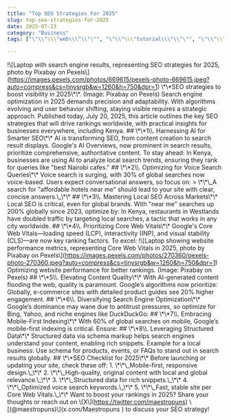 ```yaml
---
title: "Top SEO Strategies For 2025"
slug: top-seo-strategies-for-2025
date: 2025-07-23
category: "Business"
tags: ["\"\\"\\\"web\\\"\\"\"", "\"\\"\\\"tutorial\\\"\\"\"", "\"\\"\\\"coding\\\"\\"\""]

---
```

!\\\[Laptop with search engine results, representing SEO strategies for 2025, photo by Pixabay on Pexels\\\](https://images.pexels.com/photos/669615/pexels-photo-669615.jpeg?auto=compress&cs=tinysrgb&w=1260&h=750&dpr=1) \\\*\\\*SEO strategies to boost visibility in 2025\\\*\\\*. (Image: Pixabay on Pexels) Search engine optimization in 2025 demands precision and adaptability. With algorithms evolving and user behavior shifting, staying visible requires a strategic approach. Published today, July 20, 2025, this article outlines the key SEO strategies that will drive rankings worldwide, with practical insights for businesses everywhere, including Kenya. ## \\\*\\\*1\\\\. Harnessing AI for Smarter SEO\\\*\\\* AI is transforming SEO, from content creation to search result displays. Google's AI Overviews, now prominent in search results, prioritize comprehensive, authoritative content. To stay ahead: In Kenya, businesses are using AI to analyze local search trends, ensuring they rank for queries like "best Nairobi cafes." ## \\\*\\\*2\\\\. Optimizing for Voice Search Queries\\\*\\\* Voice search is surging, with 30% of global searches now voice-based. Users expect conversational answers, so focus on: > \\\*\\\*\\\_A search for "affordable hotels near me" should lead to your site with clear, concise answers.\\\_\\\*\\\* ## \\\*\\\*3\\\\. Mastering Local SEO Across Markets\\\*\\\* Local SEO is critical, even for global brands. With "near me" searches up 200% globally since 2023, optimize by: In Kenya, restaurants in Westlands have doubled traffic by targeting local searches, a tactic that works in any city worldwide. ## \\\*\\\*4\\\\. Prioritizing Core Web Vitals\\\*\\\* Google's Core Web Vitals—loading speed (LCP), interactivity (INP), and visual stability (CLS)—are now key ranking factors. To excel: !\\\[Laptop showing website performance metrics, representing Core Web Vitals in 2025, photo by Pixabay on Pexels\\\](https://images.pexels.com/photos/270360/pexels-photo-270360.jpeg?auto=compress&cs=tinysrgb&w=1260&h=750&dpr=1) Optimizing website performance for better rankings. (Image: Pixabay on Pexels) ## \\\*\\\*5\\\\. Elevating Content Quality\\\*\\\* With AI-generated content flooding the web, quality is paramount. Google’s algorithms now prioritize: Globally, e-commerce sites with detailed product guides see 20% higher engagement. ## \\\*\\\*6\\\\. Diversifying Search Engine Optimization\\\*\\\* Google’s dominance may wane due to antitrust pressures, so optimize for Bing, Yahoo, and niche engines like DuckDuckGo: ## \\\*\\\*7\\\\. Embracing Mobile-First Indexing\\\*\\\* With 60% of global searches on mobile, Google’s mobile-first indexing is critical. Ensure: ## \\\*\\\*8\\\\. Leveraging Structured Data\\\*\\\* Structured data via schema markup helps search engines understand your content, enabling rich snippets. Example for a local business: Use schema for products, events, or FAQs to stand out in search results globally. ## \\\*\\\*SEO Checklist for 2025\\\*\\\* Before launching or updating your site, check these off: 1. \\\*\\\*\\\_Mobile-first, responsive design.\\\_\\\*\\\* 2. \\\*\\\*\\\_High-quality, original content with local and global relevance.\\\_\\\*\\\* 3. \\\*\\\*\\\_Structured data for rich snippets.\\\_\\\*\\\* 4. \\\*\\\*\\\_Optimized voice search keywords.\\\_\\\*\\\* 5. \\\*\\\*\\\_Fast, stable site per Core Web Vitals.\\\_\\\*\\\* Want to boost your rankings in 2025? Share your thoughts or reach out on \\\[X\\\](https://twitter.com/maestropuns) \\\[(@maestropuns)\\\](x.com/Maestropuns ) to discuss your SEO strategy!
